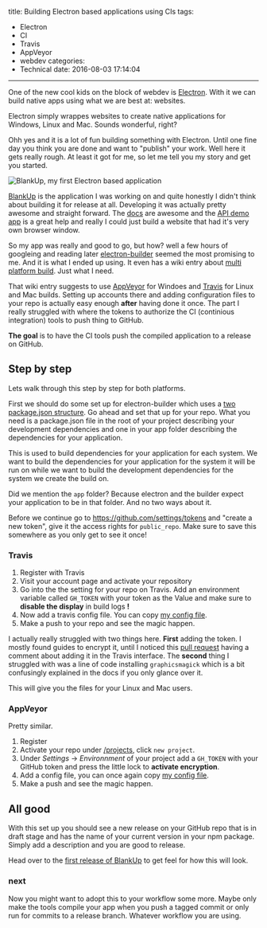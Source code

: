title: Building Electron based applications using CIs
tags:
  - Electron
  - CI
  - Travis
  - AppVeyor
  - webdev
categories:
  - Technical
date: 2016-08-03 17:14:04
---


One of the new cool kids on the block of webdev is [Electron](http://electron.atom.io/). With it we can build native apps using what we are best at: websites.

Electron simply wrappes websites to create native applications for Windows, Linux and Mac. Sounds wonderful, right?

Ohh yes and it is a lot of fun building something with Electron. Until one fine day you think you are done and want to "publish" your work. Well here it gets really rough. At least it got for me, so let me tell you my story and get you started.

<!-- more -->

![BlankUp, my first Electron based application](/images/tech/BlankUpDemo.png)

[BlankUp](https://github.com/HoverBaum/BlankUp-Electron) is the application I was working on and quite honestly I didn't think about building it for release at all. Developing it was actually pretty awesome and straight forward. The [docs](http://electron.atom.io/docs/) are awesome and the [API demo app](https://github.com/electron/electron-api-demos#-electron-api-demos) is a great help and really I could just build a website that had it's very own browser window.

So my app was really and good to go, but how? well a few hours of googleing and reading later [electron-builder](https://github.com/electron-userland/electron-builder) seemed the most promising to me. And it is what I ended up using. It even has a wiki entry about [multi platform build](https://github.com/electron-userland/electron-builder/wiki/Multi-Platform-Build). Just what I need.

That wiki entry suggests to use [AppVeyor](http://www.appveyor.com/) for Windoes and [Travis](https://travis-ci.org/) for Linux and Mac builds. Setting up accounts there and adding configuration files to your repo is actually easy enough **after** having done it once. The part I really struggled with where the tokens to authorize the CI (continious integration) tools to push thing to GitHub.

**The goal** is to have the CI tools push the compiled application to a release on GitHub.

## Step by step

Lets walk through this step by step for both platforms.

First we should do some set up for electron-builder which uses a [two package.json structure](https://github.com/electron-userland/electron-builder#two-packagejson-structure). Go ahead and set that up for your repo. What you need is a package.json file in the root of your project describing your development dependencies and one in your app folder describing the dependencies for your application.

This is used to build dependencies for your application for each system. We want to build the dependencies for your application for the system it will be run on while we want to build the development dependencies for the system we create the build on.

Did we mention the `app` folder? Because electron and the builder expect your application to be in that folder. And no two ways about it.

Before we continue go to https://github.com/settings/tokens and "create a new token", give it the access rights for `public_repo`. Make sure to save this somewhere as you only get to see it once!

### Travis

1. Register with Travis
2. Visit your account page and activate your repository
3. Go into the the setting for your repo on Travis. Add an environment variable called `GH_TOKEN` with your token as the Value and make sure to **disable the display** in build logs **!**
4. Now add a travis config file. You can copy [my config file](https://github.com/HoverBaum/BlankUp-Electron/blob/f6a4e9de51674968c17910de5fcc7deae7cbf1eb/.travis.yml).
5. Make a push to your repo and see the magic happen.

I actually really struggled with two things here. **First** adding the token. I mostly found guides to encrypt it, until I noticed this [pull request](https://github.com/electron-userland/electron-builder/pull/487) having a comment about adding it in the Travis interface. The **second** thing I struggled with was a line of code installing `graphicsmagick` which is a bit confusingly explained in the docs if you only glance over it.

This will give you the files for your Linux and Mac users.

### AppVeyor

Pretty similar.

1. Register
2. Activate your repo under [/projects](https://ci.appveyor.com/projects), click `new project`.
3. Under *Settings* -> *Environnment* of your project add a `GH_TOKEN` with your GitHub token and press the little lock to **activate encryption**.
4. Add a config file, you can once again copy [my config file](https://github.com/HoverBaum/BlankUp-Electron/blob/919fefb5e2e778dc12d26076355a441b1309847a/appveyor.yml).
5. Make a push and see the magic happen.


## All good

With this set up you should see a new release on your GitHub repo that is in draft stage and has the name of your current version in your npm package. Simply add a description and you are good to release.

Head over to the [first release of BlankUp](https://github.com/HoverBaum/BlankUp-Electron/releases/tag/v1.0.0) to get feel for how this will look.

### next

Now you might want to adopt this to your workflow some more. Maybe only make the tools compile your app when you push a tagged commit or only run for commits to a release branch. Whatever workflow you are using.
